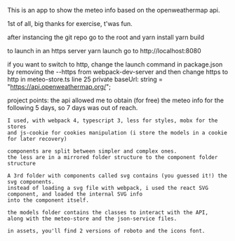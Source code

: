 
This is an app to show the meteo info based on the openweathermap api.

1st of all, big thanks for exercise, t'was fun.

after instancing the git repo go to the root and
    yarn install
    yarn build

to launch in an https server 
    yarn launch
    go to http://localhost:8080

if you want to switch to http, change the launch command in package.json by removing the --https from webpack-dev-server
and then change https to http in meteo-store.ts line 25
    private baseUrl: string = "https://api.openweathermap.org/";

project points:
    the api allowed me to obtain (for free) the meteo info
    for the following 5 days, so 7 days was out of reach.

    I used, with webpack 4, typescript 3, less for styles, mobx for the stores
    and js-cookie for cookies manipulation (i store the models in a cookie for later recovery)

    components are split between simpler and complex ones.
    the less are in a mirrored folder structure to the component folder structure
    
    A 3rd folder with components called svg contains (you guessed it!) the svg components.
    instead of loading a svg file with webpack, i used the react SVG component, and loaded the internal SVG info
    into the component itself.

    the models folder contains the classes to interact with the API,
    along with the meteo-store and the json-service files.

    in assets, you'll find 2 versions of roboto and the icons font.